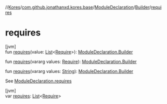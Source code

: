 //[Kores](../../../../index.md)/[com.github.jonathanxd.kores.base](../../index.md)/[ModuleDeclaration](../index.md)/[Builder](index.md)/[requires](requires.md)

# requires

[jvm]\
fun [requires](requires.md)(value: [List](https://kotlinlang.org/api/latest/jvm/stdlib/kotlin.collections/-list/index.html)<[Require](../../-require/index.md)>): [ModuleDeclaration.Builder](index.md)

fun [requires](requires.md)(vararg values: [Require](../../-require/index.md)): [ModuleDeclaration.Builder](index.md)

fun [requires](requires.md)(vararg values: [String](https://kotlinlang.org/api/latest/jvm/stdlib/kotlin/-string/index.html)): [ModuleDeclaration.Builder](index.md)

See [ModuleDeclaration.requires](../requires.md)

[jvm]\
var [requires](requires.md): [List](https://kotlinlang.org/api/latest/jvm/stdlib/kotlin.collections/-list/index.html)<[Require](../../-require/index.md)>
